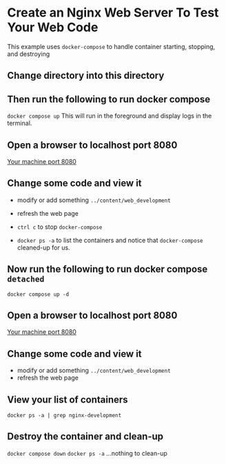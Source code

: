 <!-- markdownlint-disable -->
# Create an Nginx Web Server To Test Your Web Code

This example uses `docker-compose` to handle container starting, stopping, and destroying

## Change directory into this directory

## Then run the following to run docker compose

`docker compose up` This will run in the foreground and display logs in the terminal.

## Open a browser to localhost port 8080

[Your machine port 8080](http://localhost:8080)

## Change some code and view it

- modify or add something `../content/web_development`
- refresh the web page

- `ctrl c` to stop `docker-compose`
- `docker ps -a` to list the containers and notice that `docker-compose` cleaned-up for us.

## Now run the following to run docker compose `detached`

`docker compose up -d`

## Open a browser to localhost port 8080

[Your machine port 8080](http://localhost:8080)

## Change some code and view it

- modify or add something `../content/web_development`
- refresh the web page

## View your list of containers

`docker ps -a | grep nginx-development`

## Destroy the container and clean-up

`docker compose down`
`docker ps -a` ...nothing to clean-up

